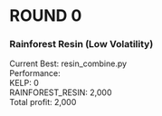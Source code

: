 # ROUND 0

### Rainforest Resin (Low Volatility)

Current Best: resin_combine.py\
Performance: \
KELP: 0 \
RAINFOREST_RESIN: 2,000 \
Total profit: 2,000